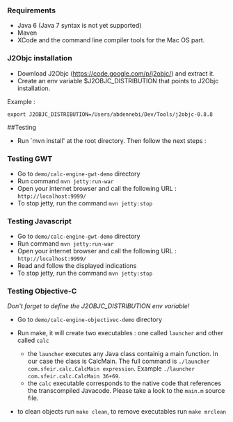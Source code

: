 ### Requirements

- Java 6 (Java 7 syntax is not yet supported)
- Maven
- XCode and the command line compiler tools for the Mac OS part.

### J2Objc installation
- Download J2Objc (https://code.google.com/p/j2objc/) and extract it.
- Create an env variable $J2OBJC_DISTRIBUTION that points to J2Objc installation.

Example :

    export J2OBJC_DISTRIBUTION=/Users/abdennebi/Dev/Tools/j2objc-0.8.8

##Testing

- Run `mvn install' at the root directory. Then follow the next steps :


### Testing GWT

- Go to `demo/calc-engine-gwt-demo` directory
- Run command `mvn jetty:run-war`
- Open your internet browser and call the following URL : `http://localhost:9999/`
- To stop jetty, run the command `mvn jetty:stop`

### Testing Javascript

- Go to `demo/calc-engine-gwt-demo` directory
- Run command `mvn jetty:run-war`
- Open your internet browser and call the following URL : `http://localhost:9999/`
- Read and follow the displayed indications
- To stop jetty, run the command `mvn jetty:stop`

### Testing Objective-C
*Don't forget to define the J2OBJC_DISTRIBUTION env variable!*

- Go to `demo/calc-engine-objectivec-demo` directory
- Run make, it will create two executables : one called `launcher` and other called `calc`
    - the `launcher` executes any Java class containig a main function. In our case the class is CalcMain.
    The full command is `./launcher com.sfeir.calc.CalcMain expression`. Example `./launcher com.sfeir.calc.CalcMain 36+69`.
    - the `calc` executable corresponds to the native code that references the transcompiled Javacode. Please take a look to the `main.m` source file.

- to clean objects run `make clean`, to remove executables run `make mrclean`


